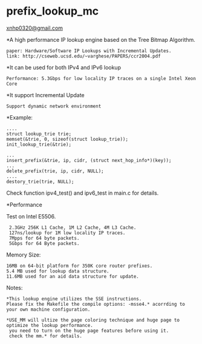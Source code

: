 prefix_lookup_mc
================

xnhp0320@gmail.com

*A high performance IP lookup engine based on the Tree Bitmap Algorithm.

	paper: Hardware/Software IP Lookups with Incremental Updates.
	link: http://cseweb.ucsd.edu/~varghese/PAPERS/ccr2004.pdf

*It can be used for both IPv4 and IPv6 lookup 

	Performance: 5.3Gbps for low locality IP traces on a single Intel Xeon Core

*It support Incremental Update

	Support dynamic network environment


*Example:

    ....
    struct lookup_trie trie;
    memset(&trie, 0, sizeof(struct lookup_trie));
    init_lookup_trie(&trie);
    
    ...
    insert_prefix(&trie, ip, cidr, (struct next_hop_info*)(key));
    ...
    delete_prefix(trie, ip, cidr, NULL);
    ....
    destory_trie(trie, NULL);
    
    
Check function ipv4_test() and ipv6_test in main.c for details. 


*Performance

Test on Intel E5506.

     2.3GHz 256K L1 Cache, 1M L2 Cache, 4M L3 Cache.
     127ns/lookup for 1M low locality IP traces.
     7Mpps for 64 byte packets.
     5Gbps for 64 Byte packets.
     
Memory Size: 
	
	16MB on 64-bit platform for 350K core router prefixes.
	5.4 MB used for lookup data structure.
	11.6MB used for an aid data structure for update.
     
     
Notes: 
	
	*This lookup engine utilizes the SSE instructions. 
	Please fix the Makefile the compile options: -msse4.* acorrding to your own machine configuration.
	
	*USE_MM will ultize the page coloring technique and huge page to optimize the lookup performance. 
	 you need to turn on the huge page features before using it. 
	 check the mm.* for details. 
